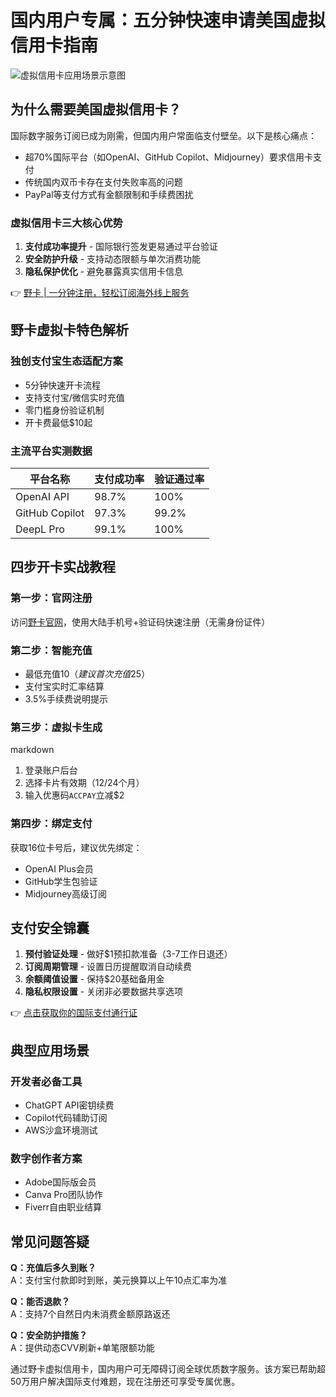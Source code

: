 # 国内用户专属：五分钟快速申请美国虚拟信用卡指南

![虚拟信用卡应用场景示意图](https://bbtdd.com/wp-content/uploads/img/59284096961.webp)

## 为什么需要美国虚拟信用卡？
国际数字服务订阅已成为刚需，但国内用户常面临支付壁垒。以下是核心痛点：

- 超70%国际平台（如OpenAI、GitHub Copilot、Midjourney）要求信用卡支付
- 传统国内双币卡存在支付失败率高的问题
- PayPal等支付方式有金额限制和手续费困扰

### 虚拟信用卡三大核心优势
1. **支付成功率提升** - 国际银行签发更易通过平台验证
2. **安全防护升级** - 支持动态限额与单次消费功能
3. **隐私保护优化** - 避免暴露真实信用卡信息

👉 [野卡 | 一分钟注册，轻松订阅海外线上服务](https://bbtdd.com/yeka)

## 野卡虚拟卡特色解析
### 独创支付宝生态适配方案
- 5分钟快速开卡流程
- 支持支付宝/微信实时充值
- 零门槛身份验证机制
- 开卡费最低$10起

### 主流平台实测数据
| 平台名称       | 支付成功率 | 验证通过率 |
|----------------|------------|------------|
| OpenAI API     | 98.7%      | 100%       |
| GitHub Copilot | 97.3%      | 99.2%      |
| DeepL Pro      | 99.1%      | 100%       |

## 四步开卡实战教程
### 第一步：官网注册
访问[野卡官网](https://bbtdd.com/yeka)，使用大陆手机号+验证码快速注册（无需身份证件）

### 第二步：智能充值
- 最低充值$10（建议首次充值$25）
- 支付宝实时汇率结算
- 3.5%手续费说明提示

### 第三步：虚拟卡生成
markdown
1. 登录账户后台
2. 选择卡片有效期（12/24个月）
3. 输入优惠码`ACCPAY`立减$2


### 第四步：绑定支付
获取16位卡号后，建议优先绑定：
- OpenAI Plus会员
- GitHub学生包验证
- Midjourney高级订阅

## 支付安全锦囊
1. **预付验证处理** - 做好$1预扣款准备（3-7工作日退还）
2. **订阅周期管理** - 设置日历提醒取消自动续费
3. **余额阈值设置** - 保持$20基础备用金
4. **隐私权限设置** - 关闭非必要数据共享选项

👉 [点击获取你的国际支付通行证](https://bbtdd.com/yeka)

## 典型应用场景
### 开发者必备工具
- ChatGPT API密钥续费
- Copilot代码辅助订阅
- AWS沙盒环境测试

### 数字创作者方案
- Adobe国际版会员
- Canva Pro团队协作
- Fiverr自由职业结算

## 常见问题答疑
**Q：充值后多久到账？**  
A：支付宝付款即时到账，美元换算以上午10点汇率为准  

**Q：能否退款？**  
A：支持7个自然日内未消费金额原路返还  

**Q：安全防护措施？**  
A：提供动态CVV刷新+单笔限额功能

通过野卡虚拟信用卡，国内用户可无障碍订阅全球优质数字服务。该方案已帮助超50万用户解决国际支付难题，现在注册还可享受专属优惠。